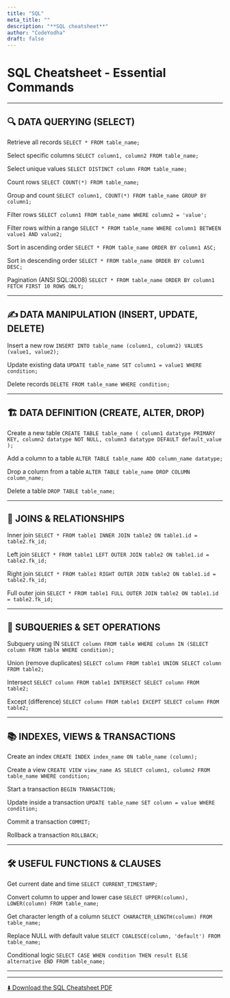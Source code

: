 ```yaml
---
title: "SQL" 
meta_title: ""
description: "**SQL cheatsheet**"
author: "CodeYodha"
draft: false
---
```

# SQL Cheatsheet - Essential Commands



---

## 🔍 DATA QUERYING (SELECT)

Retrieve all records
`SELECT * FROM table_name;`

Select specific columns
`SELECT column1, column2 FROM table_name;`

Select unique values
`SELECT DISTINCT column FROM table_name;`

Count rows
`SELECT COUNT(*) FROM table_name;`

Group and count
`SELECT column1, COUNT(*) FROM table_name GROUP BY column1;`

Filter rows
`SELECT column1 FROM table_name WHERE column2 = 'value';`

Filter rows within a range
`SELECT * FROM table_name WHERE column1 BETWEEN value1 AND value2;`

Sort in ascending order
`SELECT * FROM table_name ORDER BY column1 ASC;`

Sort in descending order
`SELECT * FROM table_name ORDER BY column1 DESC;`

Pagination (ANSI SQL:2008)
`SELECT * FROM table_name ORDER BY column1 FETCH FIRST 10 ROWS ONLY;`

---

## ✍️ DATA MANIPULATION (INSERT, UPDATE, DELETE)

Insert a new row
`INSERT INTO table_name (column1, column2) VALUES (value1, value2);`

Update existing data
`UPDATE table_name SET column1 = value1 WHERE condition;`

Delete records
`DELETE FROM table_name WHERE condition;`

---

## 🏗️ DATA DEFINITION (CREATE, ALTER, DROP)

Create a new table
`CREATE TABLE table_name ( column1 datatype PRIMARY KEY, column2 datatype NOT NULL, column3 datatype DEFAULT default_value );`

Add a column to a table
`ALTER TABLE table_name ADD column_name datatype;`

Drop a column from a table
`ALTER TABLE table_name DROP COLUMN column_name;`

Delete a table
`DROP TABLE table_name;`

---

## 🔗 JOINS & RELATIONSHIPS

Inner join
`SELECT * FROM table1 INNER JOIN table2 ON table1.id = table2.fk_id;`

Left join
`SELECT * FROM table1 LEFT OUTER JOIN table2 ON table1.id = table2.fk_id;`

Right join
`SELECT * FROM table1 RIGHT OUTER JOIN table2 ON table1.id = table2.fk_id;`

Full outer join
`SELECT * FROM table1 FULL OUTER JOIN table2 ON table1.id = table2.fk_id;`

---

## 🧩 SUBQUERIES & SET OPERATIONS

Subquery using IN
`SELECT column FROM table WHERE column IN (SELECT column FROM table WHERE condition);`

Union (remove duplicates)
`SELECT column FROM table1 UNION SELECT column FROM table2;`

Intersect
`SELECT column FROM table1 INTERSECT SELECT column FROM table2;`

Except (difference)
`SELECT column FROM table1 EXCEPT SELECT column FROM table2;`

---

## 📚 INDEXES, VIEWS & TRANSACTIONS

Create an index
`CREATE INDEX index_name ON table_name (column);`

Create a view
`CREATE VIEW view_name AS SELECT column1, column2 FROM table_name WHERE condition;`

Start a transaction
`BEGIN TRANSACTION;`

Update inside a transaction
`UPDATE table_name SET column = value WHERE condition;`

Commit a transaction
`COMMIT;`

Rollback a transaction
`ROLLBACK;`

---

## 🛠️ USEFUL FUNCTIONS & CLAUSES

Get current date and time
`SELECT CURRENT_TIMESTAMP;`

Convert column to upper and lower case
`SELECT UPPER(column), LOWER(column) FROM table_name;`

Get character length of a column
`SELECT CHARACTER_LENGTH(column) FROM table_name;`

Replace NULL with default value
`SELECT COALESCE(column, 'default') FROM table_name;`

Conditional logic
`SELECT CASE WHEN condition THEN result ELSE alternative END FROM table_name;`

---




---
[⬇️ Download the SQL Cheatsheet PDF](/downloads/sql_cheatsheet.pdf)
